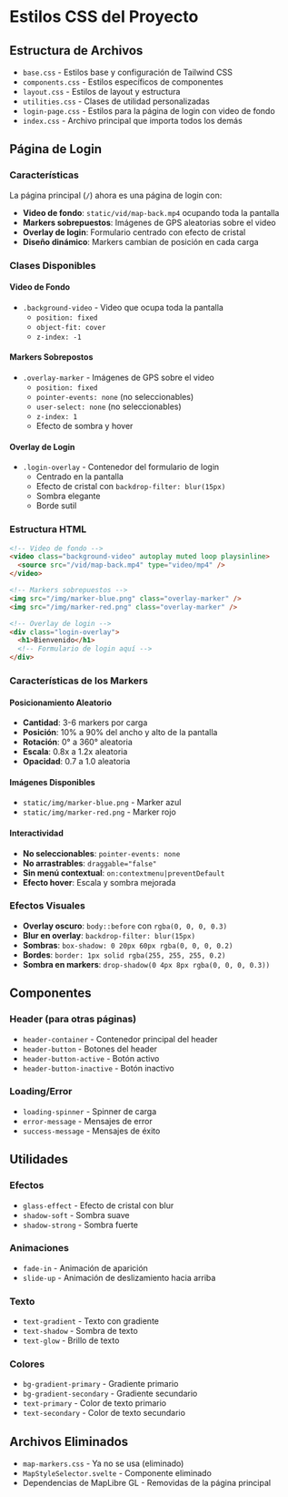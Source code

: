 # Estilos CSS del Proyecto

## Estructura de Archivos

- `base.css` - Estilos base y configuración de Tailwind CSS
- `components.css` - Estilos específicos de componentes
- `layout.css` - Estilos de layout y estructura
- `utilities.css` - Clases de utilidad personalizadas
- `login-page.css` - Estilos para la página de login con video de fondo
- `index.css` - Archivo principal que importa todos los demás

## Página de Login

### Características

La página principal (`/`) ahora es una página de login con:

- **Video de fondo**: `static/vid/map-back.mp4` ocupando toda la pantalla
- **Markers sobrepuestos**: Imágenes de GPS aleatorias sobre el video
- **Overlay de login**: Formulario centrado con efecto de cristal
- **Diseño dinámico**: Markers cambian de posición en cada carga

### Clases Disponibles

#### Video de Fondo
- `.background-video` - Video que ocupa toda la pantalla
  - `position: fixed`
  - `object-fit: cover`
  - `z-index: -1`

#### Markers Sobrepostos
- `.overlay-marker` - Imágenes de GPS sobre el video
  - `position: fixed`
  - `pointer-events: none` (no seleccionables)
  - `user-select: none` (no seleccionables)
  - `z-index: 1`
  - Efecto de sombra y hover

#### Overlay de Login
- `.login-overlay` - Contenedor del formulario de login
  - Centrado en la pantalla
  - Efecto de cristal con `backdrop-filter: blur(15px)`
  - Sombra elegante
  - Borde sutil

### Estructura HTML

```html
<!-- Video de fondo -->
<video class="background-video" autoplay muted loop playsinline>
  <source src="/vid/map-back.mp4" type="video/mp4" />
</video>

<!-- Markers sobrepuestos -->
<img src="/img/marker-blue.png" class="overlay-marker" />
<img src="/img/marker-red.png" class="overlay-marker" />

<!-- Overlay de login -->
<div class="login-overlay">
  <h1>Bienvenido</h1>
  <!-- Formulario de login aquí -->
</div>
```

### Características de los Markers

#### Posicionamiento Aleatorio
- **Cantidad**: 3-6 markers por carga
- **Posición**: 10% a 90% del ancho y alto de la pantalla
- **Rotación**: 0° a 360° aleatoria
- **Escala**: 0.8x a 1.2x aleatoria
- **Opacidad**: 0.7 a 1.0 aleatoria

#### Imágenes Disponibles
- `static/img/marker-blue.png` - Marker azul
- `static/img/marker-red.png` - Marker rojo

#### Interactividad
- **No seleccionables**: `pointer-events: none`
- **No arrastrables**: `draggable="false"`
- **Sin menú contextual**: `on:contextmenu|preventDefault`
- **Efecto hover**: Escala y sombra mejorada

### Efectos Visuales

- **Overlay oscuro**: `body::before` con `rgba(0, 0, 0, 0.3)`
- **Blur en overlay**: `backdrop-filter: blur(15px)`
- **Sombras**: `box-shadow: 0 20px 60px rgba(0, 0, 0, 0.2)`
- **Bordes**: `border: 1px solid rgba(255, 255, 255, 0.2)`
- **Sombra en markers**: `drop-shadow(0 4px 8px rgba(0, 0, 0, 0.3))`

## Componentes

### Header (para otras páginas)
- `header-container` - Contenedor principal del header
- `header-button` - Botones del header
- `header-button-active` - Botón activo
- `header-button-inactive` - Botón inactivo

### Loading/Error
- `loading-spinner` - Spinner de carga
- `error-message` - Mensajes de error
- `success-message` - Mensajes de éxito

## Utilidades

### Efectos
- `glass-effect` - Efecto de cristal con blur
- `shadow-soft` - Sombra suave
- `shadow-strong` - Sombra fuerte

### Animaciones
- `fade-in` - Animación de aparición
- `slide-up` - Animación de deslizamiento hacia arriba

### Texto
- `text-gradient` - Texto con gradiente
- `text-shadow` - Sombra de texto
- `text-glow` - Brillo de texto

### Colores
- `bg-gradient-primary` - Gradiente primario
- `bg-gradient-secondary` - Gradiente secundario
- `text-primary` - Color de texto primario
- `text-secondary` - Color de texto secundario

## Archivos Eliminados

- `map-markers.css` - Ya no se usa (eliminado)
- `MapStyleSelector.svelte` - Componente eliminado
- Dependencias de MapLibre GL - Removidas de la página principal 
